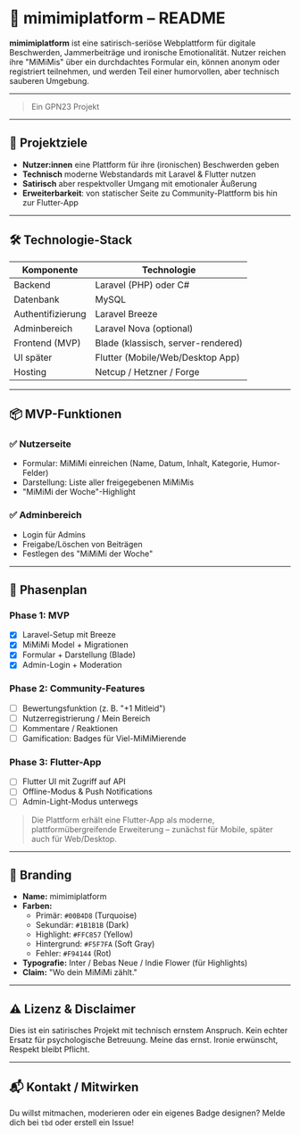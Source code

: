 # 🧾 mimimiplatform – README

**mimimiplatform** ist eine satirisch-seriöse Webplattform für digitale Beschwerden, Jammerbeiträge und ironische Emotionalität. Nutzer reichen ihre "MiMiMis" über ein durchdachtes Formular ein, können anonym oder registriert teilnehmen, und werden Teil einer humorvollen, aber technisch sauberen Umgebung.

---
>Ein GPN23 Projekt

---

## 🚀 Projektziele

- **Nutzer:innen** eine Plattform für ihre (ironischen) Beschwerden geben
- **Technisch** moderne Webstandards mit Laravel & Flutter nutzen
- **Satirisch** aber respektvoller Umgang mit emotionaler Äußerung
- **Erweiterbarkeit**: von statischer Seite zu Community-Plattform bis hin zur Flutter-App

---

## 🛠️ Technologie-Stack

| Komponente         | Technologie                  |
|--------------------|------------------------------|
| Backend            | Laravel (PHP) oder C#        |
| Datenbank          | MySQL           |
| Authentifizierung  | Laravel Breeze               |
| Adminbereich       | Laravel Nova (optional)      |
| Frontend (MVP)     | Blade (klassisch, server-rendered) |
| UI später          | Flutter (Mobile/Web/Desktop App)   |
| Hosting            | Netcup / Hetzner / Forge     |

---

## 📦 MVP-Funktionen

### ✅ Nutzerseite
- Formular: MiMiMi einreichen (Name, Datum, Inhalt, Kategorie, Humor-Felder)
- Darstellung: Liste aller freigegebenen MiMiMis
- "MiMiMi der Woche"-Highlight

### ✅ Adminbereich
- Login für Admins
- Freigabe/Löschen von Beiträgen
- Festlegen des "MiMiMi der Woche"

---

## 🧭 Phasenplan

### Phase 1: MVP
- [x] Laravel-Setup mit Breeze
- [x] MiMiMi Model + Migrationen
- [x] Formular + Darstellung (Blade)
- [x] Admin-Login + Moderation

### Phase 2: Community-Features
- [ ] Bewertungsfunktion (z. B. "+1 Mitleid")
- [ ] Nutzerregistrierung / Mein Bereich
- [ ] Kommentare / Reaktionen
- [ ] Gamification: Badges für Viel-MiMiMierende

### Phase 3: Flutter-App
- [ ] Flutter UI mit Zugriff auf API
- [ ] Offline-Modus & Push Notifications
- [ ] Admin-Light-Modus unterwegs

> Die Plattform erhält eine Flutter-App als moderne, plattformübergreifende Erweiterung – zunächst für Mobile, später auch für Web/Desktop.

---

## 🎨 Branding

- **Name:** mimimiplatform
- **Farben:**
  - Primär: `#00B4D8` (Turquoise)
  - Sekundär: `#1B1B1B` (Dark)
  - Highlight: `#FFC857` (Yellow)
  - Hintergrund: `#F5F7FA` (Soft Gray)
  - Fehler: `#F94144` (Rot)
- **Typografie:** Inter / Bebas Neue / Indie Flower (für Highlights)
- **Claim:** "Wo dein MiMiMi zählt."

---

## ⚠️ Lizenz & Disclaimer

Dies ist ein satirisches Projekt mit technisch ernstem Anspruch. Kein echter Ersatz für psychologische Betreuung. Meine das ernst. Ironie erwünscht, Respekt bleibt Pflicht.

---

## 📬 Kontakt / Mitwirken

Du willst mitmachen, moderieren oder ein eigenes Badge designen? Melde dich bei `tbd` oder erstell ein Issue!
